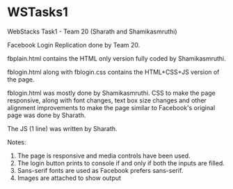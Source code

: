 # WSTasks1
WebStacks Task1 - Team 20 (Sharath and Shamikasmruthi)

Facebook Login Replication done by Team 20.

fbplain.html contains the HTML only version fully coded by Shamikasmruthi.

fblogin.html along with fblogin.css contains the HTML+CSS+JS version of the page.

fblogin.html was mostly done by Shamikasmruthi.
CSS to make the page responsive, along with font changes, text box size changes and other alignment improvements to make the page similar to Facebook's original page was done by Sharath.

The JS (1 line) was written by Sharath. 

Notes:
1. The page is responsive and media controls have been used.
2. The login button prints to console if and only if both the inputs are filled.
3. Sans-serif fonts are used as Facebook prefers sans-serif. 
4. Images are attached to show output
